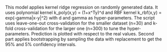 This model applies kernel ridge regression on randomly generated data. It uses polynomial kernel k_poly(x,y) = (1+x^Ty)^d and RBF kernel k_rbf(x,y) = exp(-gamma|x-y|^2) with d and gamma as hyper-parameters. The script uses leave-one-out cross-validation for the smaller dataset (n=30) and k-fold cross-validation for the larger one (n=300) to tune the hyper-parameters. Prediction is plotted with respect to the real values.
Second part applies bootstrapping by sampling the data with replacement to get the 95% and 5% confidency intervals.
